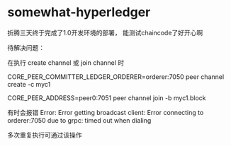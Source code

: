 # somewhat-hyperledger
折腾三天终于完成了1.0开发环境的部署， 能测试chaincode了好开心啊

待解决问题：

在执行 create channel 或 join channel 时

CORE_PEER_COMMITTER_LEDGER_ORDERER=orderer:7050 peer channel create -c myc1 

CORE_PEER_ADDRESS=peer0:7051 peer channel join -b myc1.block 

有时会报错 Error: Error getting broadcast client: Error connecting to orderer:7050 due to grpc: timed out when dialing

多次重复执行可通过该操作
